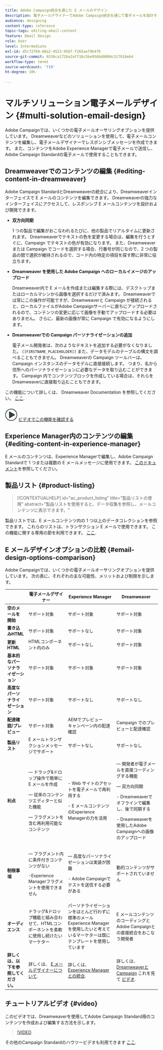 ```yaml
---
title: Adobe Campaign統合を通じた E メールのデザイン
description: 電子メールデザイナーでAdobe Campaign統合を通じて電子メールを設計する方法を説明します。
audience: designing
content-type: reference
topic-tags: editing-email-content
feature: Email Design
role: User
level: Intermediate
exl-id: d5c72f69-68a2-4523-956f-f265ae79b470
source-git-commit: 6530ca1726a2aff18c5be9566d8008c317918e64
workflow-type: tm+mt
source-wordcount: '719'
ht-degree: 10%

---
```


# マルチソリューション電子メールデザイン {#multi-solution-email-design}

Adobe Campaignでは、いくつかの電子メールオーサリングオプションを提供しています。 Dreamweaverなどのソリューションを使用して、電子メールコンテンツを編集し、電子メールデザイナーでレスポンシブメッセージを作成できます。 また、コンテンツをAdobe Experience Managerで電子メールで送信し、Adobe Campaign Standardの電子メールで使用することもできます。

## Dreamweaverでのコンテンツの編集 {#editing-content-in-dreamweaver}

Adobe Campaign StandardとDreamweaverの統合により、Dreamweaverインターフェイスで E メールのコンテンツを編集できます。 Dreamweaverの強力なインターフェイスにアクセスして、レスポンシブ E メールコンテンツを設計および開発できます。

* **双方向同期**

  1 つの製品で編集がおこなわれるたびに、他の製品でリアルタイムに更新されます。 Dreamweaverでテキストの色を変更する場合は、編集を行うとすぐに、Campaign でテキストの色が有効になります。 また、Dreamweaverまたは Campaign でコードを選択する場合、行番号が同じなので、2 つの製品の間で選択が維持されるので、コード内の特定の項目を探す際に非常に役立ちます。

* **Dreamweaver を使用した Adobe Campaign へのローカルイメージのアップロード**

  Dreamweaver内で E メールを作成または編集する際には、デスクトップまたはローカルマシンから画像を選択するだけで済みます。 Dreamweaverでは常にこの操作が可能ですが、Dreamweaverと Campaign が接続されると、ローカルファイルがAdobe Campaignサーバーに直ちにアップロードされるので、コンテンツの変更に応じて画像を手動でアップロードする必要はありません。 さらに、最新の画像が常に Campaign で有効になるようにします。

* **Dreamweaverでの Campaign パーソナライゼーションの追加**

  電子メール開発者は、次のようなテキストを追加する必要がなくなりました。 `[[FIRSTNAME_PLACEHOLDER]]` また、データモデルのテーブルの構文を調べることもできません。 Dreamweaverの Campaign ツールバーは、Campaign インスタンスのデータモデルに直接接続します。 つまり、名から住所へのパーソナライゼーションに必要なデータを取り込むことができます。 Campaign 内でコンテンツブロックを作成している場合は、それらをDreamweaverに直接取り込むこともできます。

この機能について詳しくは、 Dreamweaver Documentation を参照してください。 [ここ](https://helpx.adobe.com/jp/dreamweaver/using/working-with-dreamweaver-and-campaign.html).

![](assets/do-not-localize/how-to-video.png) [ビデオでこの機能を確認する](#video)

## Experience Manager内のコンテンツの編集 {#editing-content-in-experience-manager}

E メールのコンテンツは、Experience Managerで編集し、Adobe Campaign Standardで 1 つまたは複数の E メールメッセージに使用できます。 [このドキュメント](../../integrating/using/integrating-with-experience-manager.md)を参照してください。

## 製品リスト {#product-listing}

>[!CONTEXTUALHELP]
>id="ac_product_listing"
>title="製品リストの使用"
>abstract="製品リストを使用すると、データ収集を参照し、メールコンテンツに表示できます。"

製品リストでは、E メールコンテンツ内の 1 つ以上のデータコレクションを参照できます。 これらのリストは、トランザクション E メールで使用できます。 この機能に関する専用の節を利用できます。 [ここ](../../designing/using/using-product-listings.md).

## E メールデザインオプションの比較 {#email-design-options-comparison}

Adobe Campaignでは、いくつかの電子メールオーサリングオプションを提供しています。 次の表に、それぞれの主な可能性、メリットおよび制限を示します。

<table> 
 <thead> 
  <tr> 
   <th> </th> 
   <th> 電子メールデザイナー<br /> </th> 
   <th> Experience Manager<br /> </th> 
   <th> Dreamweaver<br /> </th> 
  </tr> 
 </thead> 
 <tbody> 
  <tr> 
   <td> <strong>空のメールを開始</strong><br /> </td> 
   <td> サポート対象<br /> </td> 
   <td> サポート対象<br /> </td> 
   <td> サポート対象<br /> </td> 
  </tr> 
  <tr> 
   <td> <strong>書き込みHTML</strong><br /> </td> 
   <td> サポート対象<br /> </td> 
   <td> サポートなし<br /> </td> 
   <td> サポート対象<br /> </td> 
  </tr> 
  <tr> 
   <td> <strong>更新HTML</strong><br /> </td> 
   <td> HTMLコンポーネント内のみ<br /> </td> 
   <td> サポートなし<br /> </td> 
   <td> サポート対象<br /> </td> 
  </tr> 
  <tr> 
   <td> <strong>基本的なパーソナライゼーション</strong><br /> </td> 
   <td> サポート対象<br /> </td> 
   <td> サポート対象<br /> </td> 
   <td> サポート対象<br /> </td> 
  </tr> 
  <tr> 
   <td> <strong>高度なパーソナライゼーション</strong><br /> </td> 
   <td> サポート対象<br /> </td> 
   <td> サポートなし<br /> </td> 
   <td> サポートなし<br /> </td> 
  </tr> 
  <tr> 
   <td> <strong>配達確認/プレビュー</strong><br /> </td> 
   <td> サポート対象<br /> </td> 
   <td> AEMでプレビュー<br /> キャンペーン内の配達確認<br /> </td> 
   <td> Campaign でのプレビューと配達確認<br /> </td> 
  </tr> 
  <tr> 
   <td> <strong>製品リスト</strong><br /> </td> 
   <td> E メールトランザクションメッセージでサポート<br /> </td> 
   <td> サポートなし<br /> </td> 
   <td> サポートなし<br /> </td> 
  </tr> 
  <tr> 
   <td> <strong>利点</strong><br /> </td> 
   <td> 
     <p> — ドラッグ&amp;ドロップ操作で簡単に E メールを作成</p>
     <p> — 従来のコンテンツエディターと似た機能</p>
     <p> — フラグメントを含む再利用可能なコンテンツ</p>
  </td> 
   <td> 
     <p>- Web サイトのアセットを電子メールで再利用する</p>
     <p>- E メールコンテンツのExperience Managerの力を活用</p>
    </td> 
   <td> 
    <p> — 開発者が電子メールを直接コーディングする機能</p>
    <p> — 双方向同期</p>
    <p>- Dreamweaverでオフラインで編集し、後で同期する</p>
    <p>- Dreamweaverを使用したAdobe Campaignへの画像のアップロード</p>
  </td> 
  </tr> 
  <tr> 
   <td> <strong>制限事項</strong><br /> </td> 
   <td> 
     <p> — フラグメント内に条件付きコンテンツがない</p>
     <p>-Experience Managerフラグメントを使用できません</p>
  </td> 
   <td> 
     <p> — 高度なパーソナライゼーションは実装が困難</p>
     <p>- Adobe Campaignでテストを送信する必要がある</p>
  </td> 
   <td> 動的コンテンツがサポートされていません<br /> </td> 
  </tr> 
  <tr> 
   <td> <strong>オーディエンス</strong><br /> </td> 
   <td> ドラッグ&amp;ドロップ機能と組み合わせて、HTMLコンポーネントを柔軟に使用し続けたいマーケター<br /> </td> 
   <td> パーソナライゼーションをほとんど行わずに標準のメールExperience Managerを使用したいと考えているマーケターは既にテンプレートを使用しています<br /> </td> 
   <td> E メールコンテンツのコーディングとAdobe Campaignとの直接統合をおこなう開発者<br /> </td> 
  </tr> 
  <tr> 
   <td> <strong>詳しくは、以下を参照してください。</strong><br /> </td> 
   <td> 詳しくは、 <a href="../../designing/using/designing-content-in-adobe-campaign.md">E メールデザイナーについて</a>.<br /> </td> 
   <td> 詳しくは、 <a href="../../integrating/using/integrating-with-experience-manager.md">Experience Managerとの統合</a>.<br /> </td> 
   <td> 詳しくは、 <a href="https://helpx.adobe.com/jp/dreamweaver/using/working-with-dreamweaver-and-campaign.html">Dreamweaverと Campaign</a> これを見て <a href="#video">ビデオ</a>.<br /> </td> 
  </tr> 
 </tbody> 
</table>

## チュートリアルビデオ {#video}

このビデオでは、Dreamweaverを使用してAdobe Campaign Standard用のコンテンツを作成および編集する方法を示します。

>[!VIDEO](https://video.tv.adobe.com/v/23121?quality=12&captions=eng)

その他のCampaign Standardのハウツービデオも利用できます [ここ](https://experienceleague.adobe.com/docs/campaign-standard-learn/tutorials/overview.html?lang=ja).
